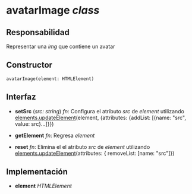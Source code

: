 # avatarImage _class_

## Responsabilidad

Representar una _img_ que contiene un avatar

## Constructor

```
avatarImage(element: HTMLElement)
```

## Interfaz

-   **setSrc** (_src: string_) _fn_: Configura el atributo _src_ de _element_ utilizando [elements.updateElement](./elements.md#interfaz)(element, {attributes: {addList: [{name: "src", value: src}...]}})

-   **getElement** _fn_: Regresa _element_

-   **reset** _fn_: Elimina el el atributo _src_ de _element_ utilizando [elements.updateElement](./elements.md#interfaz)(attributes: { removeList: [name: "src"]})

## Implementación

-   **element** _HTMLElement_
